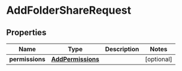 

# AddFolderShareRequest


## Properties

| Name | Type | Description | Notes |
|------------ | ------------- | ------------- | -------------|
|**permissions** | [**AddPermissions**](AddPermissions.md) |  |  [optional] |




